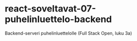 # react-soveltavat-07-puhelinluettelo-backend

Backend-serveri puhelinluettelolle (Full Stack Open, luku 3a)
